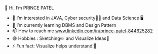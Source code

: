 👋 Hi, I’m PRINCE PATEL
- 👀 I’m interested in JAVA, Cyber security👨‍💻 and Data Science 🖥 
- 🌱 I’m currently learning DBMS and Design Pattern 
- 📫 How to reach me www.linkedin.com/in/prince-patel-844625282
- 😄 Hobbies : Sketching✏️ and Visualize Ideas🤔
- ⚡ Fun fact: Visualize helps understand!🧠

<!---
pdeu-princepatel/pdeu-princepatel is a ✨ special ✨ repository because its `README.md` (this file) appears on your GitHub profile.
You can click the Preview link to take a look at your changes.
--->
